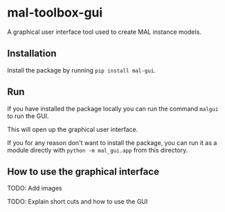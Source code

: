 # mal-toolbox-gui
A graphical user interface tool used to create MAL instance models.

## Installation

Install the package by running `pip install mal-gui`.

## Run

If you have installed the package locally you can run the command `malgui` to run the GUI.

This will open up the graphical user interface.

If you for any reason don't want to install the package, you can run it as a module directly with `python -m mal_gui.app` from this directory.


## How to use the graphical interface

TODO: Add images

TODO: Explain short cuts and how to use the GUI